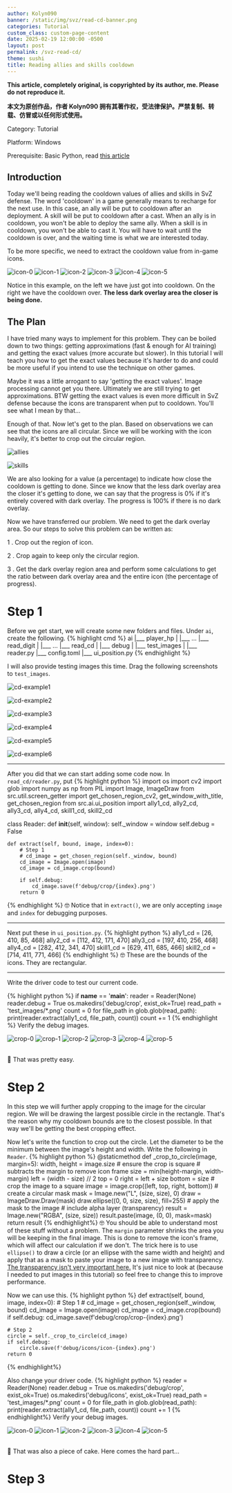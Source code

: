 ```yaml
---
author: Kolyn090
banner: /static/img/svz/read-cd-banner.png
categories: Tutorial
custom_class: custom-page-content
date: 2025-02-19 12:00:00 -0500
layout: post
permalink: /svz-read-cd/
theme: sushi
title: Reading allies and skills cooldown
---
```



**This article, completely original, is copyrighted by its author, me. Please do not reproduce it.**


**本文为原创作品，作者 Kolyn090 拥有其著作权，受法律保护。严禁复制、转载、仿冒或以任何形式使用。**


Category: Tutorial


Platform: Windows


Prerequisite: Basic Python, read [this article](/svz-player-hp/)


## Introduction
Today we'll being reading the cooldown values of allies and skills in SvZ defense. The word 'cooldown' in a game generally means to recharge for the next use. In this case, an ally will be put to cooldown after an deployment. A skill will be put to cooldown after a cast. When an ally is in cooldown, you won't be able to deploy the same ally. When a skill is in cooldown, you won't be able to cast it. You will have to wait until the cooldown is over, and the waiting time is what we are interested today.


To be more specific, we need to extract the cooldown value from in-game icons. 


![icon-0](/static/img/svz/read-cd/icon-0.png)
![icon-1](/static/img/svz/read-cd/icon-1.png)
![icon-2](/static/img/svz/read-cd/icon-2.png)
![icon-3](/static/img/svz/read-cd/icon-3.png)
![icon-4](/static/img/svz/read-cd/icon-4.png)
![icon-5](/static/img/svz/read-cd/icon-5.png)


Notice in this example, on the left we have just got into cooldown. On the right we have the cooldown over. **The less dark overlay area the closer is being done.** 


## The Plan
I have tried many ways to implement for this problem. They can be boiled down to two things: getting approximations (fast & enough for AI training) and getting the exact values (more accurate but slower). In this tutorial I will teach you how to get the exact values because it's harder to do and could be more useful if you intend to use the technique on other games.


Maybe it was a little arrogant to say 'getting the exact values'. Image processing cannot get you there. Ultimately we are still trying to get approximations. BTW getting the exact values is even more difficult in SvZ defense because the icons are transparent when put to cooldown. You'll see what I mean by that...


Enough of that. Now let's get to the plan. Based on observations we can see that the icons are all circular. Since we will be working with the icon heavily, it's better to crop out the circular region.


![allies](/static/img/svz/allies.png)


![skills](/static/img/svz/skills.png)


We are also looking for a value (a percentage) to indicate how close the cooldown is getting to done. Since we know that the less dark overlay area the closer it's getting to done, we can say that the progress is 0% if it's entirely covered with dark overlay. The progress is 100% if there is no dark overlay.


Now we have transferred our problem. We need to get the dark overlay area. So our steps to solve this problem can be written as:


1 . Crop out the region of icon.


2 . Crop again to keep only the circular region.


3 . Get the dark overlay region area and perform some calculations to get the ratio between dark overlay area and the entire icon (the percentage of progress). 


# Step 1
Before we get start, we will create some new folders and files. Under `ai`, create the following.
{% highlight cmd %}
ai
|___ player_hp
|    |___ ...
|___ read_digit
|    |___ ...
|___ read_cd
|    |___ debug
|    |___ test_images
|    |___ reader.py
|___ config.toml
|___ ui_position.py
{% endhighlight %}


I will also provide testing images this time. Drag the following screenshots to `test_images`.


![cd-example1](/static/img/svz/read-cd/cd-example1.png)


![cd-example2](/static/img/svz/read-cd/cd-example2.png)


![cd-example3](/static/img/svz/read-cd/cd-example3.png)


![cd-example4](/static/img/svz/read-cd/cd-example4.png)


![cd-example5](/static/img/svz/read-cd/cd-example5.png)


![cd-example6](/static/img/svz/read-cd/cd-example6.png)

---

After you did that we can start adding some code now. In `read_cd/reader.py`, put 
{% highlight python %}
import os
import cv2
import glob
import numpy as np
from PIL import Image, ImageDraw
from src.util.screen_getter import get_chosen_region_cv2, get_window_with_title, get_chosen_region
from src.ai.ui_position import ally1_cd, ally2_cd, ally3_cd, ally4_cd, skill1_cd, skill2_cd

class Reader:
    def __init__(self, window):
        self._window = window
        self.debug = False

    def extract(self, bound, image, index=0):
        # Step 1
        # cd_image = get_chosen_region(self._window, bound)
        cd_image = Image.open(image)
        cd_image = cd_image.crop(bound)

        if self.debug:
            cd_image.save(f'debug/crop/{index}.png')
        return 0
{% endhighlight %}
🤓 Notice that in `extract()`, we are only accepting `image` and `index` for debugging purposes.

---

Next put these in `ui_position.py`.
{% highlight python %}
ally1_cd = [26, 410, 85, 468]
ally2_cd = [112, 412, 171, 470]
ally3_cd = [197, 410, 256, 468]
ally4_cd = [282, 412, 341, 470]
skill1_cd = [629, 411, 685, 466]
skill2_cd = [714, 411, 771, 466]
{% endhighlight %}
🤓 These are the bounds of the icons. They are rectangular.

---

Write the driver code to test our current code.

{% highlight python %}
if __name__ == '__main__':
    reader = Reader(None)
    reader.debug = True
    os.makedirs('debug/crop', exist_ok=True)
    read_path = 'test_images/*.png'
    count = 0
    for file_path in glob.glob(read_path):
        print(reader.extract(ally1_cd, file_path, count))
        count += 1
{% endhighlight %}
Verify the debug images.


![crop-0](/static/img/svz/read-cd/crop-0.png)
![crop-1](/static/img/svz/read-cd/crop-1.png)
![crop-2](/static/img/svz/read-cd/crop-2.png)
![crop-3](/static/img/svz/read-cd/crop-3.png)
![crop-4](/static/img/svz/read-cd/crop-4.png)
![crop-5](/static/img/svz/read-cd/crop-5.png)

<br>
🎉 That was pretty easy.

# Step 2
In this step we will further apply cropping to the image for the circular region. We will be drawing the largest possible circle in the rectangle. That's the reason why my cooldown bounds are to the closest possible. In that way we'll be getting the best cropping effect.

Now let's write the function to crop out the circle. Let the diameter to be the minimum between the image's height and width. Write the following in `Reader`.
{% highlight python %}
@staticmethod
def _crop_to_circle(image, margin=5):
    width, height = image.size
    # ensure the crop is square
    # subtracts the margin to remove icon frame
    size = min(height-margin, width-margin)
    left = (width - size) // 2
    top = 0
    right = left + size
    bottom = size
    # crop the image to a square
    image = image.crop((left, top, right, bottom))
    # create a circular mask
    mask = Image.new("L", (size, size), 0)
    draw = ImageDraw.Draw(mask)
    draw.ellipse((0, 0, size, size), fill=255)
    # apply the mask to the image
    # include alpha layer (transparency)
    result = Image.new("RGBA", (size, size))
    result.paste(image, (0, 0), mask=mask)
    return result
{% endhighlight%}
🤓 You should be able to understand most of these stuff without a problem. The `margin` parameter shrinks the area you will be keeping in the final image. This is done to remove the icon's frame, which will affect our calculation if we don't. The trick here is to use `ellipse()` to draw a circle (or an ellipse with the same width and height) and apply that as a mask to paste your image to a new image with transparency. <u>The transparency isn't very important here.</u> It's just nice to look at (because I needed to put images in this tutorial) so feel free to change this to improve performance.


Now we can use this.
{% highlight python %}
def extract(self, bound, image, index=0):
    # Step 1
    # cd_image = get_chosen_region(self._window, bound)
    cd_image = Image.open(image)
    cd_image = cd_image.crop(bound)
    if self.debug:
        cd_image.save(f'debug/crop/crop-{index}.png')

    # Step 2
    circle = self._crop_to_circle(cd_image)
    if self.debug:
        circle.save(f'debug/icons/icon-{index}.png')
    return 0
{% endhighlight%}

Also change your driver code.
{% highlight python %}
reader = Reader(None)
reader.debug = True
os.makedirs('debug/crop', exist_ok=True)
os.makedirs('debug/icons', exist_ok=True)
read_path = 'test_images/*.png'
count = 0
for file_path in glob.glob(read_path):
    print(reader.extract(ally1_cd, file_path, count))
    count += 1
{% endhighlight%}
Verify your debug images.


![icon-0](/static/img/svz/read-cd/icon-0.png)
![icon-1](/static/img/svz/read-cd/icon-1.png)
![icon-2](/static/img/svz/read-cd/icon-2.png)
![icon-3](/static/img/svz/read-cd/icon-3.png)
![icon-4](/static/img/svz/read-cd/icon-4.png)
![icon-5](/static/img/svz/read-cd/icon-5.png)

<br>
🎉 That was also a piece of cake. Here comes the hard part...

# Step 3
